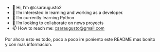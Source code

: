 - 👋 Hi, I’m @csaraugusto2
- 👀 I’m interested in learning and working as a developer.
- 🌱 I’m currently learning Python
- 💞️ I’m looking to collaborate on news proyects
- 📫 How to reach me: csaraugusto@gmail.com

Por ahora esto es todo, poco a poco ire poniento este README mas bonito y con mas informacion.
<!---
csaraugusto2/csaraugusto2 is a ✨ special ✨ repository because its `README.md` (this file) appears on your GitHub profile.
You can click the Preview link to take a look at your changes.
--->
